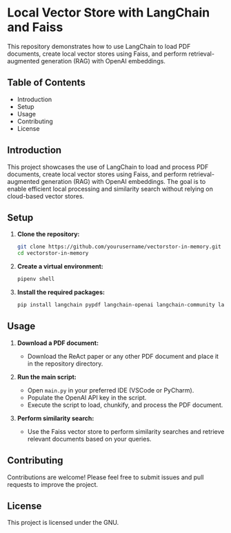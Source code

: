 # Local Vector Store with LangChain and Faiss

This repository demonstrates how to use LangChain to load PDF documents, create local vector stores using Faiss, and perform retrieval-augmented generation (RAG) with OpenAI embeddings.

## Table of Contents

- Introduction
- Setup
- Usage
- Contributing
- License

## Introduction

This project showcases the use of LangChain to load and process PDF documents, create local vector stores using Faiss, and perform retrieval-augmented generation (RAG) with OpenAI embeddings. The goal is to enable efficient local processing and similarity search without relying on cloud-based vector stores.

## Setup

1. **Clone the repository:**
    ```bash
    git clone https://github.com/yourusername/vectorstor-in-memory.git
    cd vectorstor-in-memory
    ```

2. **Create a virtual environment:**
    ```bash
    pipenv shell
    ```

3. **Install the required packages:**
    ```bash
    pip install langchain pypdf langchain-openai langchain-community langchainhub faiss-cpu
    ```

## Usage

1. **Download a PDF document:**
    - Download the ReAct paper or any other PDF document and place it in the repository directory.

2. **Run the main script:**
    - Open `main.py` in your preferred IDE (VSCode or PyCharm).
    - Populate the OpenAI API key in the script.
    - Execute the script to load, chunkify, and process the PDF document.

3. **Perform similarity search:**
    - Use the Faiss vector store to perform similarity searches and retrieve relevant documents based on your queries.

## Contributing

Contributions are welcome! Please feel free to submit issues and pull requests to improve the project.

## License

This project is licensed under the GNU.